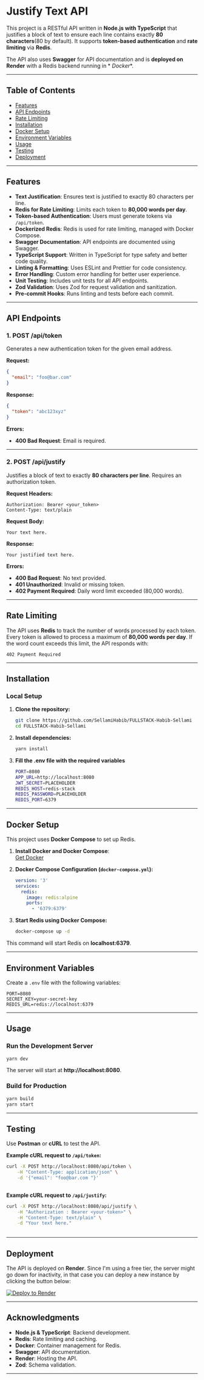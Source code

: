 # **Justify Text API**

This project is a RESTful API written in **Node.js with TypeScript** that justifies a block of text to ensure each line
contains exactly **80 characters**(80 by default). It supports **token-based authentication** and **rate limiting** via
**Redis**.

The API also uses **Swagger** for API documentation and is **deployed on Render** with a Redis backend running in *
*Docker**.

---

## **Table of Contents**

- [Features](#features)
- [API Endpoints](#api-endpoints)
- [Rate Limiting](#rate-limiting)
- [Installation](#installation)
- [Docker Setup](#docker-setup)
- [Environment Variables](#environment-variables)
- [Usage](#usage)
- [Testing](#testing)
- [Deployment](#deployment)

---

## **Features**

- **Text Justification**: Ensures text is justified to exactly 80 characters per line.
- **Redis for Rate Limiting**: Limits each token to **80,000 words per day**.
- **Token-based Authentication**: Users must generate tokens via `/api/token`.
- **Dockerized Redis**: Redis is used for rate limiting, managed with Docker Compose.
- **Swagger Documentation**: API endpoints are documented using Swagger.
- **TypeScript Support**: Written in TypeScript for type safety and better code quality.
- **Linting & Formatting**: Uses ESLint and Prettier for code consistency.
- **Error Handling**: Custom error handling for better user experience.
- **Unit Testing**: Includes unit tests for all API endpoints.
- **Zod Validation**: Uses Zod for request validation and sanitization.
- **Pre-commit Hooks**: Runs linting and tests before each commit.

---

## **API Endpoints**

### 1. **POST /api/token**

Generates a new authentication token for the given email address.

**Request:**

```json
{
  "email": "foo@bar.com"
}
```

**Response:**

```json
{
  "token": "abc123xyz"
}
```

**Errors:**

- **400 Bad Request**: Email is required.

---

### 2. **POST /api/justify**

Justifies a block of text to exactly **80 characters per line**. Requires an authorization token.

**Request Headers:**

```
Authorization: Bearer <your_token>
Content-Type: text/plain
```

**Request Body:**

```
Your text here.
```

**Response:**

```
Your justified text here.
```

**Errors:**

- **400 Bad Request**: No text provided.
- **401 Unauthorized**: Invalid or missing token.
- **402 Payment Required**: Daily word limit exceeded (80,000 words).

---

## **Rate Limiting**

The API uses **Redis** to track the number of words processed by each token. Every token is allowed to process a maximum
of **80,000 words per day**. If the word count exceeds this limit, the API responds with:

```
402 Payment Required
```

---

## **Installation**

### **Local Setup**

1. **Clone the repository:**
   ```bash
   git clone https://github.com/SellamiHabib/FULLSTACK-Habib-Sellami
   cd FULLSTACK-Habib-Sellami
   ```

2. **Install dependencies:**
   ```bash
   yarn install
   ```
3. **Fill the .env file with the required variables**
   ```bash
   PORT=8080
   APP_URL=http://localhost:8080
   JWT_SECRET=PLACEHOLDER
   REDIS_HOST=redis-stack
   REDIS_PASSWORD=PLACEHOLDER
   REDIS_PORT=6379
   ```

---

## **Docker Setup**

This project uses **Docker Compose** to set up Redis.

1. **Install Docker and Docker Compose**:  
   [Get Docker](https://docs.docker.com/get-docker/)

2. **Docker Compose Configuration (`docker-compose.yml`):**

   ```yaml
   version: '3'
   services:
     redis:
       image: redis:alpine
       ports:
         - '6379:6379'
   ```

3. **Start Redis using Docker Compose:**
   ```bash
   docker-compose up -d
   ```

This command will start Redis on **localhost:6379**.

---

## **Environment Variables**

Create a `.env` file with the following variables:

```
PORT=8080
SECRET_KEY=your-secret-key
REDIS_URL=redis://localhost:6379
```

---

## **Usage**

### **Run the Development Server**

```bash
yarn dev
```

The server will start at **http://localhost:8080**.

### **Build for Production**

```bash
yarn build
yarn start
```

---

## **Testing**

Use **Postman** or **cURL** to test the API.

**Example cURL request to `/api/token`:**

```bash
curl -X POST http://localhost:8080/api/token \
    -H "Content-Type: application/json" \
    -d '{"email": "foo@bar.com "}'
    
```

**Example cURL request to `/api/justify`:**

```bash
curl -X POST http://localhost:8080/api/justify \
    -H "Authorization : Bearer <your-token>" \
    -H "Content-Type: text/plain" \
    -d "Your text here."
    

```

---

## **Deployment**

The API is deployed on **Render**.
Since I'm using a free tier, the server might go down for inactivity, in that case you can deploy a new instance by clicking the button below:

[![Deploy to Render](https://render.com/images/deploy-to-render-button.svg)](https://render.com/deploy)


---

## **Acknowledgments**

- **Node.js & TypeScript**: Backend development.
- **Redis**: Rate limiting and caching.
- **Docker**: Container management for Redis.
- **Swagger**: API documentation.
- **Render**: Hosting the API.
- **Zod**: Schema validation.

---

